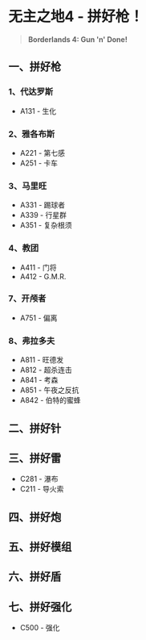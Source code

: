# 无主之地4 - 拼好枪！

> **Borderlands 4: Gun 'n' Done!**

## 一、拼好枪

### 1、代达罗斯

- A131 - 生化 

### 2、雅各布斯

- A221 - 第七感
- A251 - 卡车

### 3、马里旺

- A331 - 踢球者
- A339 - 行星群
- A351 - 复杂根须

### 4、教团

- A411 - 门将
- A412 - G.M.R.

### 7、开颅者

- A751 - 偏离

### 8、弗拉多夫

- A811 - 旺德发
- A812 - 超杀连击
- A841 - 考森
- A851 - 午夜之反抗
- A842 - 伯特的蜜蜂

## 二、拼好针

## 三、拼好雷

- C281 - 瀑布
- C211 - 导火索

## 四、拼好炮

## 五、拼好模组

## 六、拼好盾

## 七、拼好强化

- C500 - 强化
